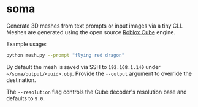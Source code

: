 # soma
Generate 3D meshes from text prompts or input images via a tiny CLI.
Meshes are generated using the open source [Roblox Cube](https://github.com/Roblox/cube) engine.

Example usage:

```bash
python mesh.py --prompt "flying red dragon"
```

By default the mesh is saved via SSH to `192.168.1.140` under
`~/soma/output/<uuid>.obj`. Provide the `--output` argument to override
the destination.

The `--resolution` flag controls the Cube decoder's resolution base and
defaults to `9.0`.
